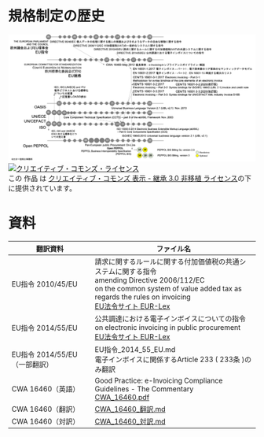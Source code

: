 # 規格制定の歴史
![年表](図/history.png)
<a rel="license" href="http://creativecommons.org/licenses/by-sa/3.0/"><img alt="クリエイティブ・コモンズ・ライセンス" style="border-width:0" src="https://i.creativecommons.org/l/by-sa/3.0/88x31.png" /></a><br /><span style="font-size;small">この 作品 は <a rel="license" href="http://creativecommons.org/licenses/by-sa/3.0/">クリエイティブ・コモンズ 表示 - 継承 3.0 非移植 ライセンス</a>の下に提供されています。</span>
# 資料
| 翻訳資料 | ファイル名
| ---- | ----
| EU指令 2010/45/EU | 請求に関するルールに関する付加価値税の共通システムに関する指令<br>amending Directive 2006/112/EC<br>on the common system of value added tax as regards the rules on invoicing<br>[EU法令サイト EUR-Lex](https://eur-lex.europa.eu/legal-content/EN/TXT/PDF/?uri=CELEX:32010L0045&from=EN)
| EU指令 2014/55/EU | 公共調達における電子インボイスについての指令<br>on electronic invoicing in public procurement<br>[EU法令サイト EUR-Lex](https://eur-lex.europa.eu/legal-content/EN/TXT/HTML/?uri=CELEX:32014L0055&from=EN)
| EU指令 2014/55/EU（一部翻訳） | EU指令_2014_55_EU.md<br>電子インボイスに関係するArticle 233 ( 233条 )のみ翻訳
| CWA 16460（英語） | Good Practice: e-Invoicing Compliance Guidelines - The Commentary<br>[CWA_16460.pdf](CWA_16460.pdf)
| CWA 16460（翻訳） | [CWA_16460_翻訳.md](CWA_16460_翻訳.md)
| CWA 16460（対訳） | [CWA_16460_対訳.md](CWA_16460_対訳.md)
